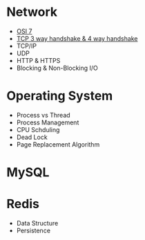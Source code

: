 # Network
- [OSI 7](Network/OSI%207.md)
- [TCP 3 way handshake & 4 way handshake](Network/shake.md)
- TCP/IP
- UDP
- HTTP & HTTPS
- Blocking & Non-Blocking I/O

# Operating System
- Process vs Thread
- Process Management
- CPU Schduling
- Dead Lock
- Page Replacement Algorithm

# MySQL

# Redis
- Data Structure
- Persistence
